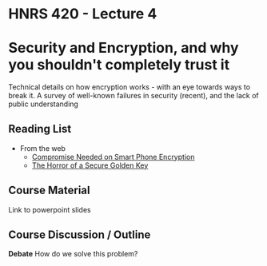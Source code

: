 # HNRS 420 - Lecture 4 <br/><br/>Security and Encryption, and why you shouldn't completely trust it


Technical details on how encryption works - with an eye towards ways to break it.  A survey of well-known failures in security (recent), and the lack of public understanding

## Reading List
* From the web
  * [Compromise Needed on Smart Phone Encryption](http://www.washingtonpost.com/opinions/compromise-needed-on-smartphone-encryption/2014/10/03/96680bf8-4a77-11e4-891d-713f052086a0_story.html)
  * [The Horror of a Secure Golden Key](https://keybase.io/blog/2014-10-08/the-horror-of-a-secure-golden-key)

## Course Material
Link to powerpoint slides


## Course Discussion / Outline
**Debate** How do we solve this problem?
